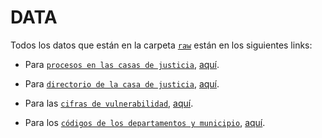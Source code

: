 # DATA

Todos los datos que están en la carpeta [`raw`](./raw/) están en los siguientes links:

* Para [`procesos en las casas de justicia`](./raw/Procesos_en_Casas_de_Justicia_20241103.csv), [aquí](https://www.datos.gov.co/Justicia-y-Derecho/Procesos-en-Casas-de-Justicia/fuyf-sb4r/about_data).

* Para [`directorio de la casa de justicia`](./raw/Directorio_de_Casas_de_Justicia_y_Centros_de_Convivencia_Ciudadana._20241103.csv), [aquí](https://www.datos.gov.co/Justicia-y-Derecho/Directorio-de-Casas-de-Justicia-y-Centros-de-Convi/bmcc-69wd/about_data).

* Para las [`cifras de vulnerabilidad`](./raw/VULNRB_IPMxMZ.zip), [aquí](https://geoportal.dane.gov.co/visor-vulnerabilidad/).

* Para los [`códigos de los departamentos y municipio`](./raw/Tabla-Códigos-Dane.pdf), [aquí](https://www.fopep.gov.co/sheempoo/2019/02/Tabla-C%C3%B3digos-Dane.pdf).
